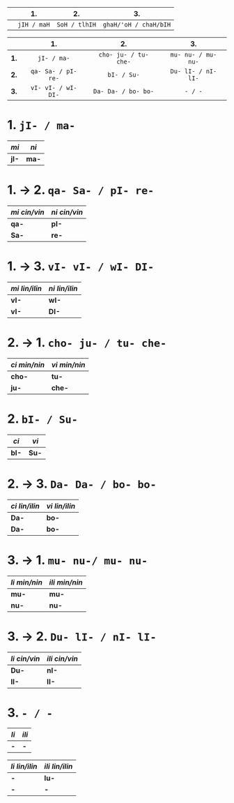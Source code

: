 | | 1.          | 2.            | 3.                    |
|:-:|:-:|:-:|:-:|
| | `jIH / maH` | `SoH / tlhIH` | `ghaH/'oH / chaH/bIH` |

|        | 1.                  | 2.                    | 3.                    |
|:-:|:-:|:-:|:-:|
| **1.** | `jI- / ma-`         | `cho- ju- / tu- che-` | `mu- nu- / mu- nu-`   |
| **2.** | `qa- Sa- / pI- re-` | `bI- / Su-`           | `Du- lI- / nI- lI-`   |
| **3.** | `vI- vI- / wI- DI-` | `Da- Da- / bo- bo-`   | `- / -`               |

# 1. `jI- / ma-`

| *mi*    | *ni*    |
|-|-|
| **jI-** | **ma-** |

# 1. → 2. `qa- Sa- / pI- re-`

| *mi cin/vin* | *ni cin/vin* |
|-|-|
| **qa-**      | **pI-**      |
| **Sa-**      | **re-**      |

# 1. → 3. `vI- vI- / wI- DI-`

| *mi lin/ilin* | *ni lin/ilin* |
|-|-|
| **vI-**       | **wI-**       |
| **vI-**       | **DI-**       |

# 2. → 1. `cho- ju- / tu- che-`

| *ci min/nin* | *vi min/nin* |
|-|-|
| **cho-**     | **tu-**      |
| **ju-**      | **che-**     |

# 2. `bI- / Su-`

| *ci*    | *vi*    |
|-|-|
| **bI-** | **Su-** |

# 2. → 3. `Da- Da- / bo- bo-`

| *ci lin/ilin* | *vi lin/ilin* |
|-|-|
| **Da-**       | **bo-**       |
| **Da-**       | **bo-**       |

# 3. → 1. `mu- nu-/ mu- nu-`

| *li min/nin* | *ili min/nin* |
|-|-|
| **mu-**      | **mu-**       |
| **nu-**      | **nu-**       |

# 3. → 2. `Du- lI- / nI- lI-`

| *li cin/vin* | *ili cin/vin* |
|-|-|
| **Du-**      | **nI-**       |
| **lI-**      | **lI-**       |

# 3. `- / -`

| *li*  | *ili* |
|-|-|
| **-** | **-** |

| *li lin/ilin* | *ili lin/ilin* |
|-|-|
| **-**         | **lu-**        |
| **-**         | **-**          |
